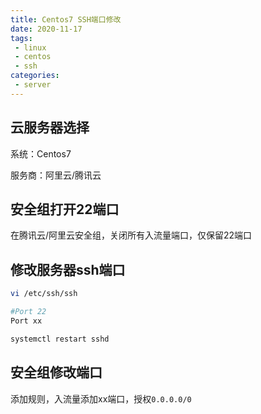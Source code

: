 ```yaml
---
title: Centos7 SSH端口修改
date: 2020-11-17
tags:
 - linux
 - centos
 - ssh
categories:
 - server
---
```


## 云服务器选择

系统：Centos7

服务商：阿里云/腾讯云

## 安全组打开22端口

在腾讯云/阿里云安全组，关闭所有入流量端口，仅保留22端口

## 修改服务器ssh端口

```bash
vi /etc/ssh/ssh

#Port 22
Port xx

systemctl restart sshd
```

## 安全组修改端口

添加规则，入流量添加xx端口，授权`0.0.0.0/0`
